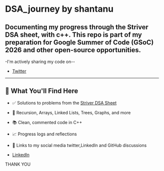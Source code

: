 # DSA_journey by shantanu
Documenting my progress through the Striver DSA sheet, with c++. This repo is part of my preparation for Google Summer of Code (GSoC) 2026 and other open-source opportunities.
---
-I'm actively sharing my code on--
- [Twitter](https://x.com/Shantanu_ya15)
  


---

## 📌 What You'll Find Here

- ✅ Solutions to problems from the [Striver DSA Sheet](https://takeuforward.org/interviews/strivers-sde-sheet-top-coding-interview-questions/)
- 🧠 Recursion, Arrays, Linked Lists, Trees, Graphs, and more
- 📚 Clean, commented code in  C++
- 📈 Progress logs and reflections
- 🔗 Links to my social media twitter,LinkedIn and GitHub discussions

- [LinkedIn](https://www.linkedin.com/in/shantanu-yadav-763546379 )
  
THANK YOU



